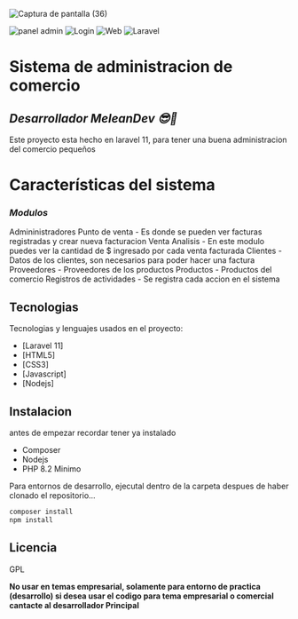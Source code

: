 ![Captura de pantalla (36)](https://github.com/MeleanDev/Sistema-Administracion/assets/154850053/eadcee6b-94b6-4825-8be9-be33fda3d38f)

![panel admin](https://img.shields.io/badge/PanelAdmin-blue)
![Login](https://img.shields.io/badge/Login-008080)
![Web](https://img.shields.io/badge/SitioWeb-800080)
![Laravel](https://img.shields.io/badge/Laravel-800080)
# Sistema de administracion de comercio
## _Desarrollador MeleanDev 😎🧠_

Este proyecto esta hecho en laravel 11, para tener una buena administracion del comercio pequeños

# Características del sistema
### _Modulos_
Admininistradores
Punto de venta - Es donde se pueden ver facturas registradas y crear nueva facturacion
Venta Analisis - En este modulo puedes ver la cantidad de $ ingresado por cada venta facturada
Clientes - Datos de los clientes, son necesarios para poder hacer una factura
Proveedores - Proveedores de los productos
Productos - Productos del comercio
Registros de actividades - Se registra cada accion en el sistema


## Tecnologias

Tecnologias y lenguajes usados en el proyecto:

- [Laravel 11] 
- [HTML5]
- [CSS3]
- [Javascript]
- [Nodejs]

## Instalacion

antes de empezar recordar tener ya instalado
- Composer 
- Nodejs
- PHP 8.2 Minimo

Para entornos de desarrollo, ejecutal dentro de la carpeta despues de haber clonado el repositorio...

```sh
composer install
npm install
```
## Licencia

GPL

**No usar en temas empresarial, solamente para entorno de practica (desarrollo) si desea usar el codigo para tema empresarial o comercial cantacte al desarrollador Principal**
